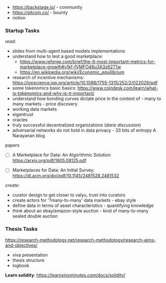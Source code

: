
- https://backstage.io/ - community
- https://gitcoin.co/ - bounty
- notion


### Startup Tasks
*read*:
- slides from multi-agent based models implementations
- understand how to test a good marketplace: 
	- https://www.reforge.com/brief/the-8-most-important-metrics-for-marketplace-growth#v1kf-fVMFO46u3A3z62T1w
	- https://en.wikipedia.org/wiki/Economic_equilibrium
- research of incentive mechanisms: https://iopscience.iop.org/article/10.1088/1755-1315/252/2/022029/pdf
- some tokenomics basic basics: https://www.coindesk.com/learn/what-is-tokenomics-and-why-is-it-important/
- understand how bonding curves dictate price in the context of 
		- many to many markets 
		- price discovery 
- working data markets
- eigentrust
- oracles
- truly successful decentralized organizations (*darie discussion*)
- adversarial networks do not hold in data privacy
		- 33 bits of entropy A Narayanan blog

papers
- [ ] A Marketplace for Data: An Algorithmic Solution: https://arxiv.org/pdf/1805.08125.pdf
- [ ] Marketplaces for Data: An Initial Survey: https://dl.acm.org/doi/pdf/10.1145/2481528.2481532


*create*:
- curator design to get closer to valyu, trust into curators
- create actors for '?many-to-many' data markets
		- ebay style
- define data in terms of asset characteristics
		- quantifying knowledge
- think about an ebay/amazon-style auction 
		- kind of many-to-many sealed double auction


### Thesis Tasks
https://research-methodology.net/research-methodology/research-aims-and-objectives/
- viva presentation
- thesis structure
- logbook


**Learn solidity**:
https://learnxinyminutes.com/docs/solidity/
